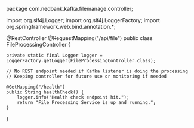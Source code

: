 package com.nedbank.kafka.filemanage.controller;

import org.slf4j.Logger;
import org.slf4j.LoggerFactory;
import org.springframework.web.bind.annotation.*;

@RestController
@RequestMapping("/api/file")
public class FileProcessingController {

    private static final Logger logger = LoggerFactory.getLogger(FileProcessingController.class);

    // No REST endpoint needed if Kafka listener is doing the processing
    // Keeping controller for future use or monitoring if needed

    @GetMapping("/health")
    public String healthCheck() {
        logger.info("Health check endpoint hit.");
        return "File Processing Service is up and running.";
    }
}
